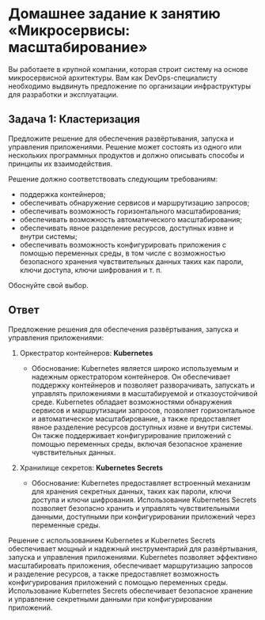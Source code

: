 
# Домашнее задание к занятию «Микросервисы: масштабирование»

Вы работаете в крупной компании, которая строит систему на основе микросервисной архитектуры.
Вам как DevOps-специалисту необходимо выдвинуть предложение по организации инфраструктуры для разработки и эксплуатации.

## Задача 1: Кластеризация

Предложите решение для обеспечения развёртывания, запуска и управления приложениями.
Решение может состоять из одного или нескольких программных продуктов и должно описывать способы и принципы их взаимодействия.

Решение должно соответствовать следующим требованиям:

- поддержка контейнеров;
- обеспечивать обнаружение сервисов и маршрутизацию запросов;
- обеспечивать возможность горизонтального масштабирования;
- обеспечивать возможность автоматического масштабирования;
- обеспечивать явное разделение ресурсов, доступных извне и внутри системы;
- обеспечивать возможность конфигурировать приложения с помощью переменных среды, в том числе с возможностью безопасного хранения чувствительных данных таких как пароли, ключи доступа, ключи шифрования и т. п.

Обоснуйте свой выбор.

## Ответ

Предложение решения для обеспечения развёртывания, запуска и управления приложениями:

1. Оркестратор контейнеров: **Kubernetes**
   - Обоснование: Kubernetes является широко используемым и надежным оркестратором контейнеров. Он обеспечивает поддержку контейнеров и позволяет разворачивать, запускать и управлять приложениями в масштабируемой и отказоустойчивой среде. Kubernetes обладает возможностями обнаружения сервисов и маршрутизации запросов, позволяет горизонтальное и автоматическое масштабирование, а также предоставляет явное разделение ресурсов доступных извне и внутри системы. Он также поддерживает конфигурирование приложений с помощью переменных среды, включая безопасное хранение чувствительных данных.

2. Хранилище секретов: **Kubernetes Secrets**
   - Обоснование: Kubernetes предоставляет встроенный механизм для хранения секретных данных, таких как пароли, ключи доступа и ключи шифрования. Использование Kubernetes Secrets позволяет безопасно хранить и управлять чувствительными данными, доступными при конфигурировании приложений через переменные среды.

Решение с использованием Kubernetes и Kubernetes Secrets обеспечивает мощный и надежный инструментарий для развёртывания, запуска и управления приложениями. Kubernetes позволяет эффективно масштабировать приложения, обеспечивает маршрутизацию запросов и разделение ресурсов, а также предоставляет возможность конфигурирования приложений с помощью переменных среды. Использование Kubernetes Secrets обеспечивает безопасное хранение и управление секретными данными при конфигурировании приложений.
